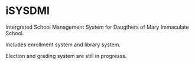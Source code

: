 # iSYSDMI

Intergrated School Management System for Daugthers of Mary Immaculate School.

Includes enrollment system and library system.

Election and grading system are still in progresss.
